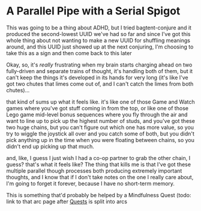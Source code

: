 # A Parallel Pipe with a Serial Spigot

This was going to be a thing about ADHD, but I tried bagtent-conjure and it produced the second-lowest UUID we've had so far and since I've got this whole thing about not wanting to make a new UUID for shuffling meanings around, and this UUID just showed up at the next conjuring, I'm choosing to take this as a sign and then come back to this later

Okay, so, it's *really* frustrating when my brain starts charging ahead on two fully-driven and separate trains of thought, it's handling both of them, but it can't keep the things it's developed in its hands for very long (it's like I've got two chutes that limes come out of, and I can't catch the limes from both chutes)...

that kind of sums up what it feels like. it's like one of those Game and Watch games where you've got stuff coming in from the top, or like one of those Lego game mid-level bonus sequences where you fly through the air and want to line up to pick up the highest number of studs, and you've got these two huge chains, but you can't figure out which one has more value, so you try to wiggle the joystick all over and you catch some of both, but you didn't pick anything up in the time when you were floating between chains, so you didn't end up picking up that much.

and, like, I guess I just wish I had a co-op partner to grab the other chain, I guess? that's what it feels like? The thing that kills me is that I've got these multiple parallel though processes both producing extremely important thoughts, and I know that if I don't take notes on the one I really care about, I'm going to forget it forever, because I have no short-term memory.

This is something that'd probably be helped by a Mindfulness Quest (todo: link to that arc page after [Quests][] is split into arcs

[Quests]: 6f25cf97-8ee8-460e-9db8-3c241cadbff0.md
